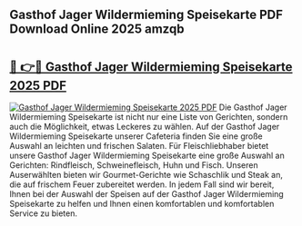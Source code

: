## Gasthof Jager Wildermieming Speisekarte PDF Download Online 2025 amzqb

# <h2><a href="http://gcbchok.nevu.top/?p=Gasthof+Jager+Wildermieming+Speisekarte">🔗 👉🔴 Gasthof Jager Wildermieming Speisekarte 2025 PDF</a></h2>

[![Gasthof Jager Wildermieming Speisekarte 2025 PDF](https://i.imgur.com/dBaPXMq.png)](http://gcbchok.nevu.top/?p=Gasthof+Jager+Wildermieming+Speisekarte)
Die Gasthof Jager Wildermieming Speisekarte ist nicht nur eine Liste von Gerichten, sondern auch die Möglichkeit, etwas Leckeres zu wählen. Auf der Gasthof Jager Wildermieming Speisekarte unserer Cafeteria finden Sie eine große Auswahl an leichten und frischen Salaten. Für Fleischliebhaber bietet unsere Gasthof Jager Wildermieming Speisekarte eine große Auswahl an Gerichten: Rindfleisch, Schweinefleisch, Huhn und Fisch. Unseren Auserwählten bieten wir Gourmet-Gerichte wie Schaschlik und Steak an, die auf frischem Feuer zubereitet werden. In jedem Fall sind wir bereit, Ihnen bei der Auswahl der Speisen auf der Gasthof Jager Wildermieming Speisekarte zu helfen und Ihnen einen komfortablen und komfortablen Service zu bieten.

